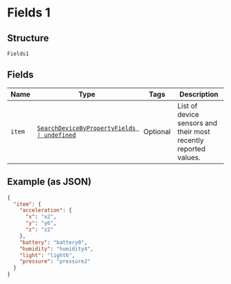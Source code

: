 
# Fields 1

## Structure

`Fields1`

## Fields

| Name | Type | Tags | Description |
|  --- | --- | --- | --- |
| `item` | [`SearchDeviceByPropertyFields \| undefined`](../../doc/models/search-device-by-property-fields.md) | Optional | List of device sensors and their most recently reported values. |

## Example (as JSON)

```json
{
  "item": {
    "acceleration": {
      "x": "x2",
      "y": "y6",
      "z": "z2"
    },
    "battery": "battery0",
    "humidity": "humidity4",
    "light": "light6",
    "pressure": "pressure2"
  }
}
```

